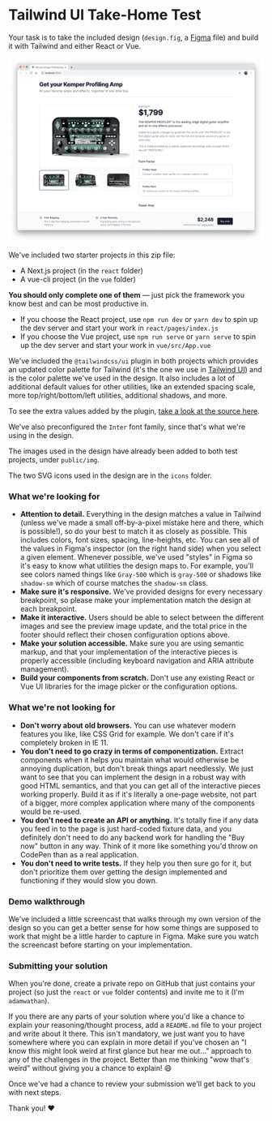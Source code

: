 # Tailwind UI Take-Home Test

Your task is to take the included design (`design.fig`, a [Figma](https://figma.com) file) and build it with Tailwind and either React or Vue.

![](screenshot.png)

We've included two starter projects in this zip file:

- A Next.js project (in the `react` folder)
- A vue-cli project (in the `vue` folder)

**You should only complete one of them** — just pick the framework you know best and can be most productive in.

- If you choose the React project, use `npm run dev` or `yarn dev` to spin up the dev server and start your work in `react/pages/index.js`
- If you choose the Vue project, use `npm run serve` or `yarn serve` to spin up the dev server and start your work in `vue/src/App.vue`

We've included the `@tailwindcss/ui` plugin in both projects which provides an updated color palette for Tailwind (it's the one we use in [Tailwind UI](https://tailwindui.com)) and is the color palette we've used in the design. It also includes a lot of additional default values for other utilities, like an extended spacing scale, more top/right/bottom/left utilities, additional shadows, and more.

To see the extra values added by the plugin, [take a look at the source here](https://unpkg.com/browse/@tailwindcss/ui@0.3.0/index.js).

We've also preconfigured the `Inter` font family, since that's what we're using in the design.

The images used in the design have already been added to both test projects, under `public/img`.

The two SVG icons used in the design are in the `icons` folder.

### What we're looking for

- **Attention to detail.** Everything in the design matches a value in Tailwind (unless we've made a small off-by-a-pixel mistake here and there, which is possible!), so do your best to match it as closely as possible. This includes colors, font sizes, spacing, line-heights, etc. You can see all of the values in Figma's inspector (on the right hand side) when you select a given element. Whenever possible, we've used "styles" in Figma so it's easy to know what utilities the design maps to. For example, you'll see colors named things like `Gray-500` which is `gray-500` or shadows like `shadow-sm` which of course matches the `shadow-sm` class.
- **Make sure it's responsive.** We've provided designs for every necessary breakpoint, so please make your implementation match the design at each breakpoint.
- **Make it interactive.** Users should be able to select between the different images and see the preview image update, and the total price in the footer should reflect their chosen configuration options above.
- **Make your solution accessible.** Make sure you are using semantic markup, and that your implementation of the interactive pieces is properly accessible (including keyboard navigation and ARIA attribute management).
- **Build your components from scratch.** Don't use any existing React or Vue UI libraries for the image picker or the configuration options.

### What we're not looking for

- **Don't worry about old browsers.** You can use whatever modern features you like, like CSS Grid for example. We don't care if it's completely broken in IE 11.
- **You don't need to go crazy in terms of componentization.** Extract components when it helps you maintain what would otherwise be annoying duplication, but don't break things apart needlessly. We just want to see that you can implement the design in a robust way with good HTML semantics, and that you can get all of the interactive pieces working properly. Build it as if it's literally a one-page website, not part of a bigger, more complex application where many of the components would be re-used.
- **You don't need to create an API or anything.** It's totally fine if any data you feed in to the page is just hard-coded fixture data, and you definitely don't need to do any backend work for handling the "Buy now" button in any way. Think of it more like something you'd throw on CodePen than as a real application.
- **You don't need to write tests.** If they help you then sure go for it, but don't prioritize them over getting the design implemented and functioning if they would slow you down.

### Demo walkthrough

We've included a little screencast that walks through my own version of the design so you can get a better sense for how some things are supposed to work that might be a little harder to capture in Figma. Make sure you watch the screencast before starting on your implementation.

### Submitting your solution

When you're done, create a private repo on GitHub that just contains your project (so just the `react` or `vue` folder contents) and invite me to it (I'm `adamwathan`).

If you there are any parts of your solution where you'd like a chance to explain your reasoning/thought process, add a `README.md` file to your project and write about it there. This isn't mandatory, we just want you to have somewhere where you can explain in more detail if you've chosen an "I know this might look weird at first glance but hear me out..." approach to any of the challenges in the project. Better than me thinking "wow that's weird" without giving you a chance to explain! 😄

Once we've had a chance to review your submission we'll get back to you with next steps.

Thank you! ❤️
